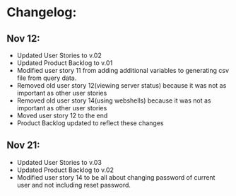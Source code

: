 # Changelog:
## Nov 12:
* Updated User Stories to v.02
* Updated Product Backlog to v.01
* Modified user story 11 from adding additional variables to generating csv file from query data.
* Removed old user story 12(viewing server status) because it was not as important as other user stories
* Removed old user story 14(using webshells) because it was not as important as other user stories
* Moved user story 12 to the end
* Product Backlog updated to reflect these changes

## Nov 21:
* Updated User Stories to v.03
* Updated Product Backlog to v.02
* Modified user story 14 to be all about changing password of current user and not including reset password.